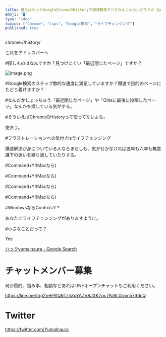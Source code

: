 ```yaml
---
title: 僕らはもっとGoogleChromeのHistoryで爆速検索すべきなんじゃないだろうか @yumainaura #ハック #閲覧履歴
emoji: "🖥"
type: "idea"
topics: ["Chrome", "tips", "Google検索", "ライフチェンジング"]
published: true
---
```


chrome://history/

これをアドレスバーへ


#探しものはなんですか？見つけにくい「最近閉じたページ」ですか？

![image.png](https://qiita-image-store.s3.amazonaws.com/0/89618/a196cc82-3279-da03-c3fe-e83fd2d5736e.png)

#Google検索のステップ数的な速度に満足していますか？爆速で目的のページにたどり着けますか？

#なんだかしょっちゅう「最近閉じたページ」や「Qiitaに最後に投稿したページ」なんかを探している気がする。

#そういえばChromeのHistoryって使ってないよな。

使おう。

#フラストレーションへの気付きisライフチェンジング

爆速解決が身についている人ならまだしも、気が付かなければ五年も六年も無意識下の迷いを繰り返していたりする。

#Command+Y!(Macなら)

#Command+Y!(Macなら)

#Command+Y!(Macなら)

#Command+Y!(Macなら)

#WindowsならControl+Y ?

あなたにライフチェンジングがありますように。

#小さなことだって？

Yes


[ハックyumainaura - Google Search](https://www.google.com/search?q=%E3%83%8F%E3%83%83%E3%82%AFyumainaura&oq=%E3%83%8F%E3%83%83%E3%82%AFyumainaura&aqs=chrome..69i57j69i65.6066j0j7&sourceid=chrome&ie=UTF-8)








<!-- Update From Qiita API -->

# チャットメンバー募集


何か質問、悩み事、相談などあればLINEオープンチャットもご利用ください。

https://line.me/ti/g2/eEPltQ6Tzh3pYAZV8JXKZqc7PJ6L0rpm573dcQ





# Twitter


https://twitter.com/YumaInaura


<!-- Update From Qiita API -->


